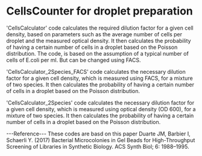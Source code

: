 # CellsCounter for droplet preparation
'CellsCalculator' code calculates the required dilution factor for a given cell density, based on parameters such as the average number of cells per droplet and the measured optical density. It then calculates the probability of having a certain number of cells in a droplet based on the Poisson distribution. The code, is based on the assumption of a typical number of cells of E.coli per ml. But can be changed using FACS.

'CellsCalculator_2Species_FACS' code calculates the necessary dilution factor for a given cell density, which is measured using FACS, for a mixture of two species. It then calculates the probability of having a certain number of cells in a droplet based on the Poisson distribution.

'CellsCalculator_2Species' code calculates the necessary dilution factor for a given cell density, which is measured using optical density (OD 600), for a mixture of two species. It then calculates the probability of having a certain number of cells in a droplet based on the Poisson distribution. 

---Reference---
These codes are basd on this paper
Duarte JM, Barbier I, Schaerli Y. (2017) Bacterial Microcolonies in Gel Beads
for High-Throughput Screening of Libraries in Synthetic Biology. ACS
Synth Biol; 6: 1988–1995.

